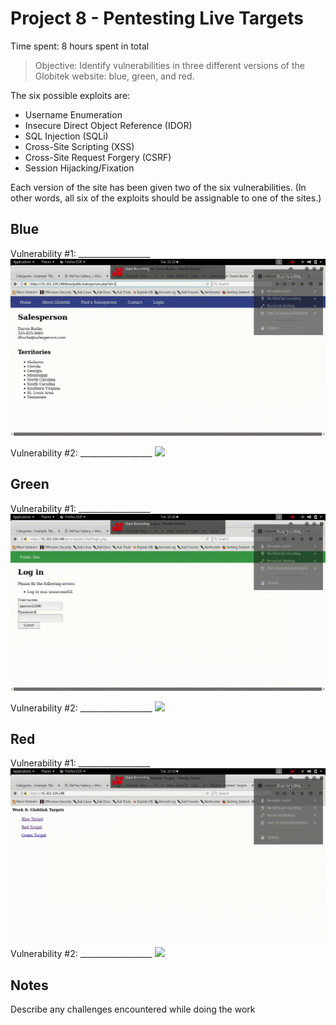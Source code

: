 # Project 8 - Pentesting Live Targets

Time spent: 8 hours spent in total

> Objective: Identify vulnerabilities in three different versions of the Globitek website: blue, green, and red.

The six possible exploits are:
* Username Enumeration
* Insecure Direct Object Reference (IDOR)
* SQL Injection (SQLi)
* Cross-Site Scripting (XSS)
* Cross-Site Request Forgery (CSRF)
* Session Hijacking/Fixation

Each version of the site has been given two of the six vulnerabilities. (In other words, all six of the exploits should be assignable to one of the sites.)

## Blue

Vulnerability #1: __________________
<img src='week8.1.gif' />

Vulnerability #2: __________________
<img src='image.gif' />

## Green

Vulnerability #1: __________________
<img src='week8.2.gif' />

Vulnerability #2: __________________
<img src='week8.4.gif' />

## Red

Vulnerability #1: __________________
<img src='week8.3.gif' />
Vulnerability #2: __________________
<img src='week8.5.gif' />

## Notes

Describe any challenges encountered while doing the work
